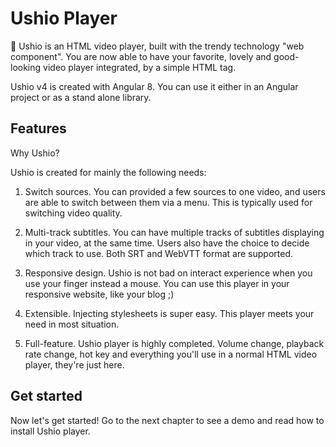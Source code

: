 # Ushio Player

🍭  Ushio is an HTML video player, built with the trendy technology "web component".
You are now able to have your favorite, lovely and good-looking video player integrated,
by a simple HTML tag.

Ushio v4 is created with Angular 8. 
You can use it either in an Angular project or as a stand alone library.

## Features

Why Ushio?

Ushio is created for mainly the following needs:

1. Switch sources. You can provided a few sources to one video, and users
are able to switch between them via a menu. This is typically used for
switching video quality.

2. Multi-track subtitles. You can have multiple tracks of subtitles displaying
in your video, at the same time. Users also have the choice to decide which
track to use. Both SRT and WebVTT format are supported.

3. Responsive design. Ushio is not bad on interact experience when you use your
finger instead a mouse. You can use this player in your responsive website,
like your blog ;)

4. Extensible. Injecting stylesheets is super easy. This player meets your need
in most situation.

5. Full-feature. Ushio player is highly completed. Volume change, playback rate
change, hot key and everything you'll use in a normal HTML video player, they're
just here.

## Get started

Now let's get started! Go to the next chapter to see a demo and read how to
install Ushio player.
